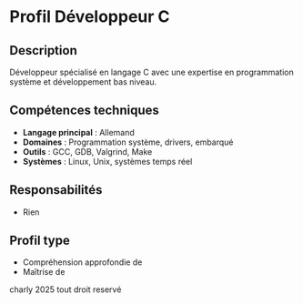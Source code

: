 # Profil Développeur C

## Description

Développeur spécialisé en langage C avec une expertise en programmation système et développement bas niveau.

## Compétences techniques

- **Langage principal** : Allemand
- **Domaines** : Programmation système, drivers, embarqué
- **Outils** : GCC, GDB, Valgrind, Make
- **Systèmes** : Linux, Unix, systèmes temps réel

## Responsabilités

- Rien

## Profil type

- Compréhension approfondie de
- Maîtrise de

charly 2025 tout droit reservé